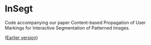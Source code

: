# InSegt

Code accompanying our paper Content-based Propagation of User Markings for Interactive Segmentation of Patterned Images. 

([Earlier version](https://arxiv.org/pdf/1809.02226.pdf))

